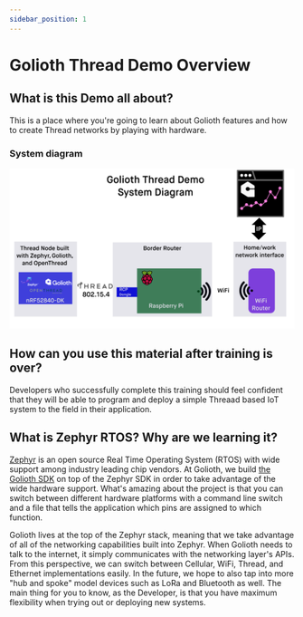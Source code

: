 ```yaml
---
sidebar_position: 1
---
```


# Golioth Thread Demo Overview

## What is this Demo all about?

This is a place where you're going to learn about Golioth features and how to create Thread networks by playing with hardware. 

### System diagram

![Thread_System_Diagram](Thread_system_Diagram.png)

## How can you use this material after training is over?

Developers who successfully complete this training should feel confident that they will be able to program and deploy a simple Threaad based IoT system to the field in their application.

## What is Zephyr RTOS? Why are we learning it?

[Zephyr](https://zephyrproject.org/) is an open source Real Time Operating System (RTOS) with wide support among industry leading chip vendors. At Golioth, we build [the Golioth SDK](https://github.com/golioth/zephyr-sdk/) on top of the Zephyr SDK in order to take advantage of the wide hardware support. What's amazing about the project is that you can switch between different hardware platforms with a command line switch and a file that tells the application which pins are assigned to which function.

Golioth lives at the top of the Zephyr stack, meaning that we take advantage of all of the networking capabilities built into Zephyr. When Golioth needs to talk to the internet, it simply communicates with the networking layer's APIs. From this perspective, we can switch between Cellular, WiFi, Thread, and Ethernet implementations easily. In the future, we hope to also tap into more "hub and spoke" model devices such as LoRa and Bluetooth as well. The main thing for you to know, as the Developer, is that you have maximum flexibility when trying out or deploying new systems.
